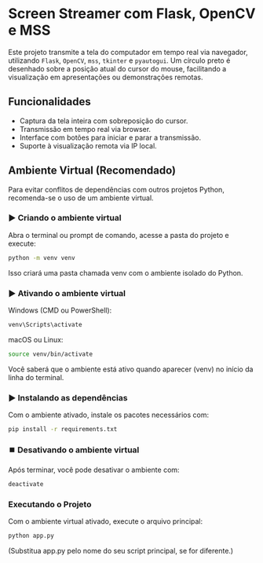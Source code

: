 # Screen Streamer com Flask, OpenCV e MSS

Este projeto transmite a tela do computador em tempo real via navegador, utilizando `Flask`, `OpenCV`, `mss`, `tkinter` e `pyautogui`. Um círculo preto é desenhado sobre a posição atual do cursor do mouse, facilitando a visualização em apresentações ou demonstrações remotas.

## Funcionalidades

- Captura da tela inteira com sobreposição do cursor.
- Transmissão em tempo real via browser.
- Interface com botões para iniciar e parar a transmissão.
- Suporte à visualização remota via IP local.

## Ambiente Virtual (Recomendado)

Para evitar conflitos de dependências com outros projetos Python, recomenda-se o uso de um ambiente virtual.

### ▶️ Criando o ambiente virtual

Abra o terminal ou prompt de comando, acesse a pasta do projeto e execute:

```bash
python -m venv venv
```
Isso criará uma pasta chamada venv com o ambiente isolado do Python.

### ▶️ Ativando o ambiente virtual

Windows (CMD ou PowerShell):

```bash
venv\Scripts\activate
```
macOS ou Linux:

```bash
source venv/bin/activate
```
Você saberá que o ambiente está ativo quando aparecer (venv) no início da linha do terminal.

### ▶️ Instalando as dependências

Com o ambiente ativado, instale os pacotes necessários com:

```bash
pip install -r requirements.txt
```
### ⏹️ Desativando o ambiente virtual

Após terminar, você pode desativar o ambiente com:

```bash
deactivate
```
### Executando o Projeto

Com o ambiente virtual ativado, execute o arquivo principal:

```bash
python app.py
```

(Substitua app.py pelo nome do seu script principal, se for diferente.)